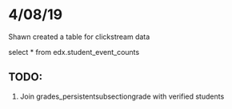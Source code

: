 # 4/08/19

Shawn created a table for clickstream data 

select * from edx.student_event_counts

## TODO:
1. Join grades_persistentsubsectiongrade with verified students
